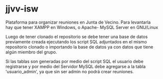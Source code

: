 # jjvv-isw

Plataforma para organizar reuniones en Junta de Vecino.
Para levantarla hay que tener XAMPP en Windows, o Apache- MySQL Server en GNU/Linux


Luego de tener clonado el repositorio se debe tener una base de datos previamente creada ejecutando los script SQL adjuntados en el mismo repositorio clonado o importando la base de datos ya con datos que tiene algún miembro del grupo.

Si las tablas son generadas por medio del script SQL el usuario debe registrarse y por medio del Servidor MySQL debe agregarse a la tabla 'usuario_admin', ya que sin ser admin no podrá crear reuniones.
